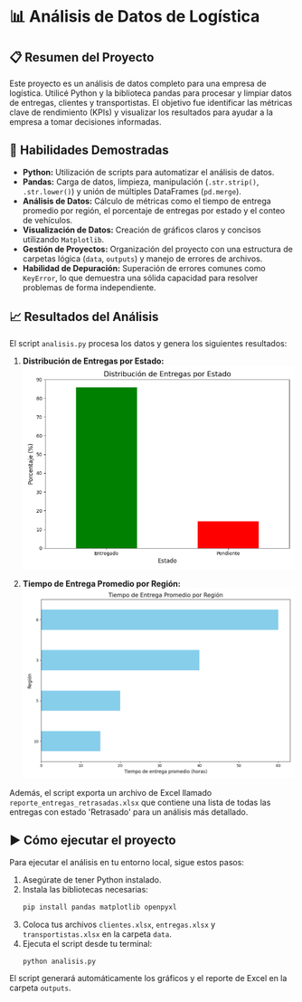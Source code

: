 # 📊 Análisis de Datos de Logística

## 📋 Resumen del Proyecto

Este proyecto es un análisis de datos completo para una empresa de logística. Utilicé Python y la biblioteca pandas para procesar y limpiar datos de entregas, clientes y transportistas. El objetivo fue identificar las métricas clave de rendimiento (KPIs) y visualizar los resultados para ayudar a la empresa a tomar decisiones informadas.

## 🚀 Habilidades Demostradas

* **Python:** Utilización de scripts para automatizar el análisis de datos.
* **Pandas:** Carga de datos, limpieza, manipulación (`.str.strip()`, `.str.lower()`) y unión de múltiples DataFrames (`pd.merge`).
* **Análisis de Datos:** Cálculo de métricas como el tiempo de entrega promedio por región, el porcentaje de entregas por estado y el conteo de vehículos.
* **Visualización de Datos:** Creación de gráficos claros y concisos utilizando `Matplotlib`.
* **Gestión de Proyectos:** Organización del proyecto con una estructura de carpetas lógica (`data`, `outputs`) y manejo de errores de archivos.
* **Habilidad de Depuración:** Superación de errores comunes como `KeyError`, lo que demuestra una sólida capacidad para resolver problemas de forma independiente.
  
## 📈 Resultados del Análisis

El script `analisis.py` procesa los datos y genera los siguientes resultados:

1.  **Distribución de Entregas por Estado:**
    ![Distribución de Entregas por Estado](outputs/porcentaje_entregas.png)

2.  **Tiempo de Entrega Promedio por Región:**
    ![Tiempo de Entrega Promedio por Región](outputs/tiempo_por_region.png)

Además, el script exporta un archivo de Excel llamado `reporte_entregas_retrasadas.xlsx` que contiene una lista de todas las entregas con estado 'Retrasado' para un análisis más detallado.

## ▶️ Cómo ejecutar el proyecto

Para ejecutar el análisis en tu entorno local, sigue estos pasos:

1.  Asegúrate de tener Python instalado.
2.  Instala las bibliotecas necesarias:
    ```bash
    pip install pandas matplotlib openpyxl
    ```
3.  Coloca tus archivos `clientes.xlsx`, `entregas.xlsx` y `transportistas.xlsx` en la carpeta `data`.
4.  Ejecuta el script desde tu terminal:
    ```bash
    python analisis.py
    ```

El script generará automáticamente los gráficos y el reporte de Excel en la carpeta `outputs`.
